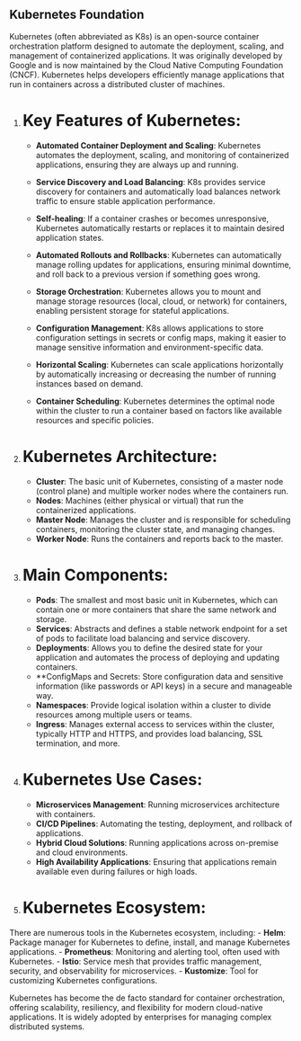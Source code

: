 ## Kubernetes Foundation

Kubernetes (often abbreviated as K8s) is an open-source container orchestration platform designed to automate the deployment, scaling, and management of containerized applications. It was originally developed by Google and is now maintained by the Cloud Native Computing Foundation (CNCF). Kubernetes helps developers efficiently manage applications that run in containers across a distributed cluster of machines.

1. # Key Features of Kubernetes:
    - **Automated Container Deployment and Scaling**: Kubernetes automates the deployment, scaling, and monitoring of containerized applications, ensuring they are always up and running.

    - **Service Discovery and Load Balancing**: K8s provides service discovery for containers and automatically load balances network traffic to ensure stable application performance.

    - **Self-healing**: If a container crashes or becomes unresponsive, Kubernetes automatically restarts or replaces it to maintain desired application states.

    - **Automated Rollouts and Rollbacks**: Kubernetes can automatically manage rolling updates for applications, ensuring minimal downtime, and roll back to a previous version if something goes wrong.

    - **Storage Orchestration**: Kubernetes allows you to mount and manage storage resources (local, cloud, or network) for containers, enabling persistent storage for stateful applications.

    - **Configuration Management**: K8s allows applications to store configuration settings in secrets or config maps, making it easier to manage sensitive information and environment-specific data.

    - **Horizontal Scaling**: Kubernetes can scale applications horizontally by automatically increasing or decreasing the number of running instances based on demand.

    - **Container Scheduling**: Kubernetes determines the optimal node within the cluster to run a container based on factors like available resources and specific policies.

2. # Kubernetes Architecture:
    - **Cluster**: The basic unit of Kubernetes, consisting of a master node (control plane) and multiple worker nodes where the containers run.
    - **Nodes**: Machines (either physical or virtual) that run the containerized applications.
    - **Master Node**: Manages the cluster and is responsible for scheduling containers, monitoring the cluster state, and managing changes.
    - **Worker Node**: Runs the containers and reports back to the master.

3. # Main Components:
    - **Pods**: The smallest and most basic unit in Kubernetes, which can contain one or more containers that share the same network and storage.
    - **Services**: Abstracts and defines a stable network endpoint for a set of pods to facilitate load balancing and service discovery.
    - **Deployments**: Allows you to define the desired state for your application and automates the process of deploying and updating containers.
    - **ConfigMaps and Secrets: Store configuration data and sensitive information (like passwords or API keys) in a secure and manageable way.
    - **Namespaces**: Provide logical isolation within a cluster to divide resources among multiple users or teams.
    - **Ingress**: Manages external access to services within the cluster, typically HTTP and HTTPS, and provides load balancing, SSL termination, and more.

4. # Kubernetes Use Cases:
    - **Microservices Management**: Running microservices architecture with containers.
    - **CI/CD Pipelines**: Automating the testing, deployment, and rollback of applications.
    - **Hybrid Cloud Solutions**: Running applications across on-premise and cloud environments.
    - **High Availability Applications**: Ensuring that applications remain available even during failures or high loads.

5. # Kubernetes Ecosystem:
There are numerous tools in the Kubernetes ecosystem, including:
    - **Helm**: Package manager for Kubernetes to define, install, and manage Kubernetes applications.
    - **Prometheus**: Monitoring and alerting tool, often used with Kubernetes.
    - **Istio**: Service mesh that provides traffic management, security, and observability for microservices.
    - **Kustomize**: Tool for customizing Kubernetes configurations.

Kubernetes has become the de facto standard for container orchestration, offering scalability, resiliency, and flexibility for modern cloud-native applications. It is widely adopted by enterprises for managing complex distributed systems.






